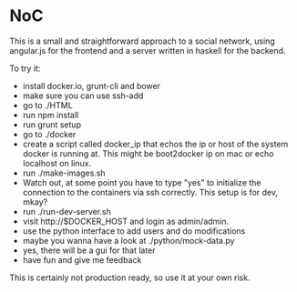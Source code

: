# NoC

This is a small and straightforward approach to a social network, using 
angular.js for the frontend and a server written in haskell for the 
backend.

To try it:

* install docker.io, grunt-cli and bower
* make sure you can use ssh-add
* go to ./HTML
* run npm install
* run grunt setup 
* go to ./docker
* create a script called docker_ip that echos the ip or host of
  the system docker is running at. This might be boot2docker ip
  on mac or echo localhost on linux.
* run ./make-images.sh
* Watch out, at some point you have to type "yes" to initialize
  the connection to the containers via ssh correctly. This setup
  is for dev, mkay?
* run ./run-dev-server.sh
* visit http://$DOCKER_HOST and login as admin/admin.
* use the python interface to add users and do modifications
* maybe you wanna have a look at ./python/mock-data.py
* yes, there will be a gui for that later
* have fun and give me feedback

This is certainly not production ready, so use it at your own risk.
